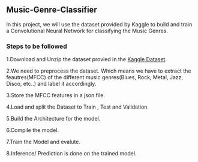 ## Music-Genre-Classifier

In this project, we will use the dataset provided by Kaggle to build and train a Convolutional Neural Network for classifying the Music Genres.


### Steps to be followed

  1.Download and Unzip the dataset provied in the [Kaggle Dataset](https://www.kaggle.com/andradaolteanu/gtzan-dataset-music-genre-classification).

  2.We need to preprocess the dataset. Which means we have to extract the feautres(MFCC) of the different music genres(Blues, Rock, Metal, Jazz, Disco, etc..) and label it       accordingly.
  
  3.Store the MFCC features in a json file.
  
  4.Load and split the Dataset to Train , Test and Validation.
  
  5.Build the Architecture for the model.
  
  6.Compile the model.
  
  7.Train the Model and evalute.
  
  8.Inference/ Prediction is done on the trained model.
